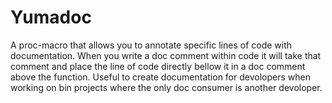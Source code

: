 # Yumadoc

A proc-macro that allows you to annotate specific lines of code with
documentation. When you write a doc comment within code it will take that
comment and place the line of code directly bellow it in a doc comment above
the function. Useful to create documentation for devolopers when working on
bin projects where the only doc consumer is another devoloper.
